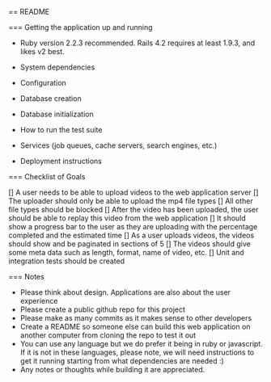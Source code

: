 == README

=== Getting the application up and running

* Ruby version 2.2.3 recommended. Rails 4.2 requires at least 1.9.3, and likes v2 best.

* System dependencies

* Configuration

* Database creation

* Database initialization

* How to run the test suite

* Services (job queues, cache servers, search engines, etc.)

* Deployment instructions


=== Checklist of Goals

[] A user needs to be able to upload videos to the web application server
[] The uploader should only be able to upload the mp4 file types
[] All other file types should be blocked
[] After the video has been uploaded, the user should be able to replay this video from the web application
[] It should show a progress bar to the user as they are uploading with the percentage completed and the estimated time
[] As a user uploads videos, the videos should show and be paginated in sections of 5
[] The videos should give some meta data such as length, format, name of video, etc.
[] Unit and integration tests should be created

=== Notes

* Please think about design. Applications are also about the user experience
* Please create a public github repo for this project
* Please make as many commits as it makes sense to other developers
* Create a README so someone else can build this web application on another computer from cloning the repo to test it out
* You can use any language but we do prefer it being in ruby or javascript. If it is not in these languages, please note, we will need instructions to get it running starting from what dependencies are needed :)
* Any notes or thoughts while building it are appreciated.
